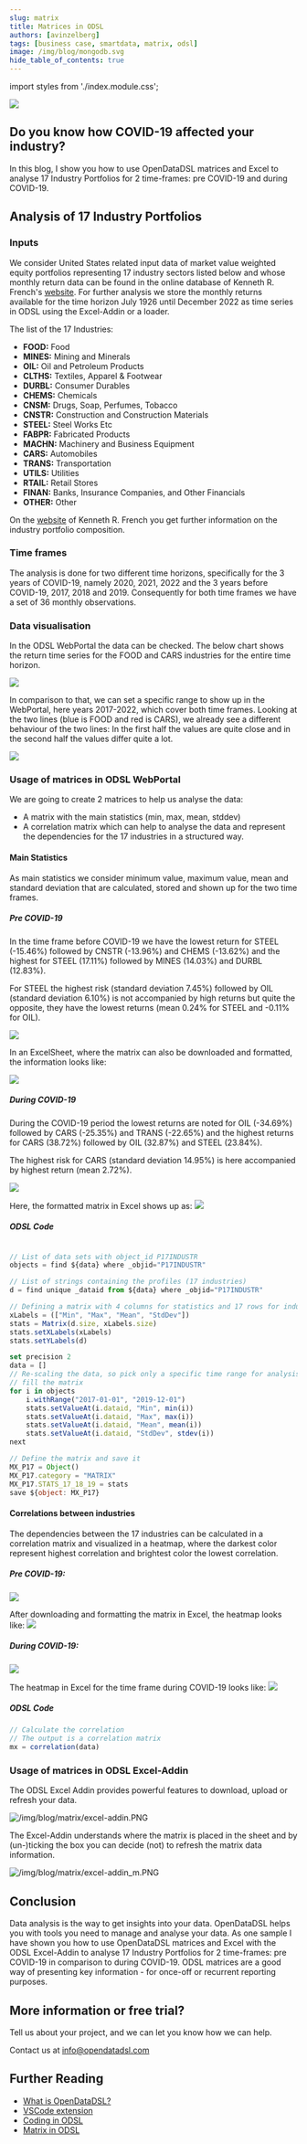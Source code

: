 ```yaml
---
slug: matrix
title: Matrices in ODSL
authors: [avinzelberg]
tags: [business case, smartdata, matrix, odsl]
image: /img/blog/mongodb.svg
hide_table_of_contents: true
---
```

import styles from './index.module.css';

<div className="row">
  <div className="column">
    <img src="/img/blog/matrix/covid-19.jpg"/>
  </div>
  <div className="column">
  <h2>Do you know how COVID-19 affected your industry?</h2>  
    In this blog, I show you how to use OpenDataDSL matrices and Excel to analyse 17 Industry Portfolios for 2 time-frames: pre COVID-19 and during COVID-19.
  </div>
</div>

<!--truncate-->

## Analysis of 17 Industry Portfolios

### Inputs

We consider United States related input data of market value weighted equity portfolios representing 17 industry sectors listed below and whose monthly return data can be found in the online database of Kenneth R. French's [website](http://mba.tuck.dartmouth.edu/pages/faculty/ken.french/data_library.html). For further analysis we store the monthly returns available for the time horizon July 1926 until December 2022 as time series in ODSL using the Excel-Addin or a loader.

The list of the 17 Industries:
* **FOOD:** Food
* **MINES:** Mining and Minerals
* **OIL:** Oil and Petroleum Products
* **CLTHS:** Textiles, Apparel & Footwear
* **DURBL:** Consumer Durables
* **CHEMS:** Chemicals
* **CNSM:** Drugs, Soap, Perfumes, Tobacco
* **CNSTR:** Construction and Construction Materials
* **STEEL:** Steel Works Etc
* **FABPR:** Fabricated Products
* **MACHN:** Machinery and Business Equipment
* **CARS:** Automobiles
* **TRANS:** Transportation
* **UTILS:** Utilities
* **RTAIL:** Retail Stores
* **FINAN:** Banks, Insurance Companies, and Other Financials
* **OTHER:** Other

On the [website](http://mba.tuck.dartmouth.edu/pages/faculty/ken.french/data_library.html) of Kenneth R. French you get further information on the industry portfolio composition.

### Time frames
The analysis is done for two different time horizons, specifically for the 3 years of COVID-19, namely 2020, 2021, 2022 and the 3 years before COVID-19, 2017, 2018 and 2019. Consequently for both time frames we have a set of 36 monthly observations.


### Data visualisation

In the ODSL WebPortal the data can be checked. The below chart shows the return time series for the FOOD and CARS industries for the entire time horizon.

<img className={styles.product_screenshot} src="/img/blog/matrix/wp_TS_all.PNG" />

In comparison to that, we can set a specific range to show up in the WebPortal, here years 2017-2022, which cover both time frames. 
Looking at the two lines (blue is FOOD and red is CARS), we already see a different behaviour of the two lines: In the first half the values are quite close and in the second half the values differ quite a lot. 

<img className={styles.product_screenshot} src="/img/blog/matrix/wp_TS_6y.PNG" />


### Usage of matrices in ODSL WebPortal
We are going to create 2 matrices to help us analyse the data:
* A matrix with the main statistics (min, max, mean, stddev)
* A correlation matrix which can help to analyse the data and represent the dependencies for the 17 industries in a structured way.

#### Main Statistics
As main statistics we consider minimum value, maximum value, mean and standard deviation that are calculated, stored and shown up for the two time frames. 

##### Pre COVID-19

In the time frame before COVID-19 we have the lowest return for STEEL (-15.46%) followed by CNSTR (-13.96%) and CHEMS (-13.62%) and the highest for STEEL (17.11%) followed by MINES (14.03%) and DURBL (12.83%). 

For STEEL the highest risk (standard deviation 7.45%) followed by OIL (standard deviation 6.10%) is not accompanied by high returns but quite the opposite, they have the lowest returns (mean 0.24% for STEEL and -0.11% for OIL).

<img className={styles.product_screenshot} src="/img/blog/matrix/wp_m_bc_stat.PNG" />

In an ExcelSheet, where the matrix can also be downloaded and formatted, the information looks like:

<img className={styles.product_screenshot} src="/img/blog/matrix/m_bc_stat.PNG" />

##### During COVID-19

During the COVID-19 period the lowest returns are noted for OIL (-34.69%) followed by CARS (-25.35%) and TRANS (-22.65%) and the highest returns for CARS (38.72%) followed by OIL (32.87%) and STEEL (23.84%). 

The highest risk for CARS (standard deviation 14.95%) is here accompanied by highest return (mean 2.72%).

<img className={styles.product_screenshot} src="/img/blog/matrix/wp_m_c_stat.PNG" />

Here, the formatted matrix in Excel shows up as:
<img className={styles.product_screenshot} src="/img/blog/matrix/m_c_stat.PNG" />

##### ODSL Code

```js

// List of data sets with object_id P17INDUSTR
objects = find ${data} where _objid="P17INDUSTR"

// List of strings containing the profiles (17 industries)
d = find unique _dataid from ${data} where _objid="P17INDUSTR"

// Defining a matrix with 4 columns for statistics and 17 rows for industries
xLabels = (["Min", "Max", "Mean", "StdDev"])
stats = Matrix(d.size, xLabels.size)
stats.setXLabels(xLabels)
stats.setYLabels(d)

set precision 2
data = []
// Re-scaling the data, so pick only a specific time range for analysis 
// fill the matrix
for i in objects
    i.withRange("2017-01-01", "2019-12-01")
    stats.setValueAt(i.dataid, "Min", min(i))
    stats.setValueAt(i.dataid, "Max", max(i))
    stats.setValueAt(i.dataid, "Mean", mean(i))
    stats.setValueAt(i.dataid, "StdDev", stdev(i))
next

// Define the matrix and save it
MX_P17 = Object()
MX_P17.category = "MATRIX"
MX_P17.STATS_17_18_19 = stats
save ${object: MX_P17}

```


#### Correlations between industries 


The dependencies between the 17 industries can be calculated in a correlation matrix and visualized in a heatmap, where the darkest color represent highest correlation and brightest color the lowest correlation.

##### Pre COVID-19:
<img className={styles.product_screenshot} src="/img/blog/matrix/wp_m_bc.PNG" />

After downloading and formatting the matrix in Excel, the heatmap looks like:
<img className={styles.product_screenshot} src="/img/blog/matrix/m_bc.PNG" />

##### During COVID-19:
<img className={styles.product_screenshot} src="/img/blog/matrix/wp_m_c.PNG" />

The heatmap in Excel for the time frame during COVID-19 looks like:
<img className={styles.product_screenshot} src="/img/blog/matrix/m_c.PNG" />

##### ODSL Code

```js
// Calculate the correlation
// The output is a correlation matrix
mx = correlation(data)

```

### Usage of matrices in ODSL Excel-Addin
The ODSL Excel Addin provides powerful features to download, upload or refresh your data.

![/img/blog/matrix/excel-addin.PNG](/img/blog/matrix/excel-addin.PNG)

The Excel-Addin understands where the matrix is placed in the sheet and by (un-)ticking the box you can decide (not) to refresh the matrix data information. 

![/img/blog/matrix/excel-addin_m.PNG](/img/blog/matrix/excel-addin_m.PNG)


## Conclusion
Data analysis is the way to get insights into your data. OpenDataDSL helps you with tools you need to manage and analyse your data.
As one sample I have shown you how to use OpenDataDSL matrices and Excel with the ODSL Excel-Addin to analyse 17 Industry Portfolios for 2 time-frames: pre COVID-19 in comparison to during COVID-19. ODSL matrices are a good way of presenting key information - for once-off or recurrent reporting purposes.

## More information or free trial?
Tell us about your project, and we can let you know how we can help.

Contact us at [info@opendatadsl.com](mailto:info@opendatadsl.com)

## Further Reading
* [What is OpenDataDSL?](https://doc.opendatadsl.com/docs/product/intro)
* [VSCode extension](https://doc.opendatadsl.com/docs/user/vscode)
* [Coding in ODSL](https://doc.opendatadsl.com/docs/odsl)
* [Matrix in ODSL](https://doc.opendatadsl.com/docs/odsl/variable/matrix)